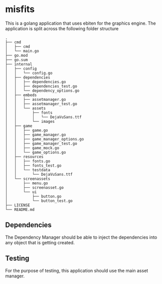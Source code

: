 # misfits

This is a golang application that uses ebiten for the graphics engine.  The application is split across the following folder structure

```plaintext
.
├── cmd
│   ├── cmd
│   └── main.go
├── go.mod
├── go.sum
├── internal
│   ├── config
│   │   └── config.go
│   ├── dependencies
│   │   ├── dependencies.go
│   │   ├── dependencies_test.go
│   │   └── dependency_options.go
│   ├── embeds
│   │   ├── assetmanager.go
│   │   ├── assetmanager_test.go
│   │   └── assets
│   │       ├── fonts
│   │       │   └── DejaVuSans.ttf
│   │       └── images
│   ├── game
│   │   ├── game.go
│   │   ├── game_manager.go
│   │   ├── game_manager_options.go
│   │   ├── game_manager_test.go
│   │   ├── game_mock.go
│   │   └── game_options.go
│   ├── resources
│   │   ├── fonts.go
│   │   ├── fonts_test.go
│   │   └── testdata
│   │       └── DejaVuSans.ttf
│   └── screenassets
│       ├── menu.go
│       ├── screenasset.go
│       └── ui
│           ├── button.go
│           └── button_test.go
├── LICENSE
└── README.md
```

## Dependencies

The Dependency Manager should be able to inject the dependencies into any object that is getting created.


## Testing

For the purpose of testing, this application should use the main asset manager.